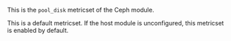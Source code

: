 This is the `pool_disk` metricset of the Ceph module.

This is a default metricset. If the host module is unconfigured, this metricset is enabled by default.
